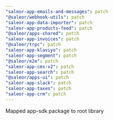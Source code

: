 ```yaml
---
"saleor-app-emails-and-messages": patch
"@saleor/webhook-utils": patch
"saleor-app-data-importer": patch
"saleor-app-products-feed": patch
"@saleor/apps-shared": patch
"saleor-app-invoices": patch
"@saleor/trpc": patch
"saleor-app-klaviyo": patch
"saleor-app-segment": patch
"@saleor/e2e": patch
"saleor-app-cms-v2": patch
"saleor-app-search": patch
"@saleor/apps-ui": patch
"saleor-app-slack": patch
"saleor-app-taxes": patch
"saleor-app-crm": patch
---
```


Mapped app-sdk package to root library
